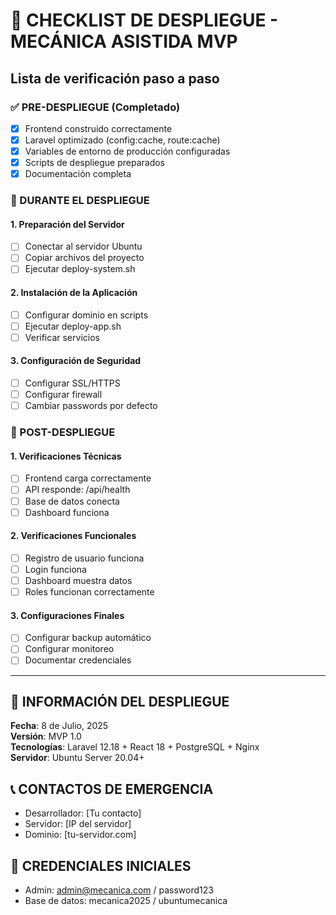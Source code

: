# 🚀 CHECKLIST DE DESPLIEGUE - MECÁNICA ASISTIDA MVP
## Lista de verificación paso a paso

### ✅ PRE-DESPLIEGUE (Completado)
- [x] Frontend construido correctamente
- [x] Laravel optimizado (config:cache, route:cache)
- [x] Variables de entorno de producción configuradas
- [x] Scripts de despliegue preparados
- [x] Documentación completa

### 🔄 DURANTE EL DESPLIEGUE

#### 1. Preparación del Servidor
- [ ] Conectar al servidor Ubuntu
- [ ] Copiar archivos del proyecto
- [ ] Ejecutar deploy-system.sh

#### 2. Instalación de la Aplicación
- [ ] Configurar dominio en scripts
- [ ] Ejecutar deploy-app.sh
- [ ] Verificar servicios

#### 3. Configuración de Seguridad
- [ ] Configurar SSL/HTTPS
- [ ] Configurar firewall
- [ ] Cambiar passwords por defecto

### 🧪 POST-DESPLIEGUE

#### 1. Verificaciones Técnicas
- [ ] Frontend carga correctamente
- [ ] API responde: /api/health
- [ ] Base de datos conecta
- [ ] Dashboard funciona

#### 2. Verificaciones Funcionales
- [ ] Registro de usuario funciona
- [ ] Login funciona
- [ ] Dashboard muestra datos
- [ ] Roles funcionan correctamente

#### 3. Configuraciones Finales
- [ ] Configurar backup automático
- [ ] Configurar monitoreo
- [ ] Documentar credenciales

---

## 🎯 INFORMACIÓN DEL DESPLIEGUE

**Fecha**: 8 de Julio, 2025  
**Versión**: MVP 1.0  
**Tecnologías**: Laravel 12.18 + React 18 + PostgreSQL + Nginx  
**Servidor**: Ubuntu Server 20.04+  

## 📞 CONTACTOS DE EMERGENCIA
- Desarrollador: [Tu contacto]
- Servidor: [IP del servidor]
- Dominio: [tu-servidor.com]

## 🔑 CREDENCIALES INICIALES
- Admin: admin@mecanica.com / password123
- Base de datos: mecanica2025 / ubuntumecanica
